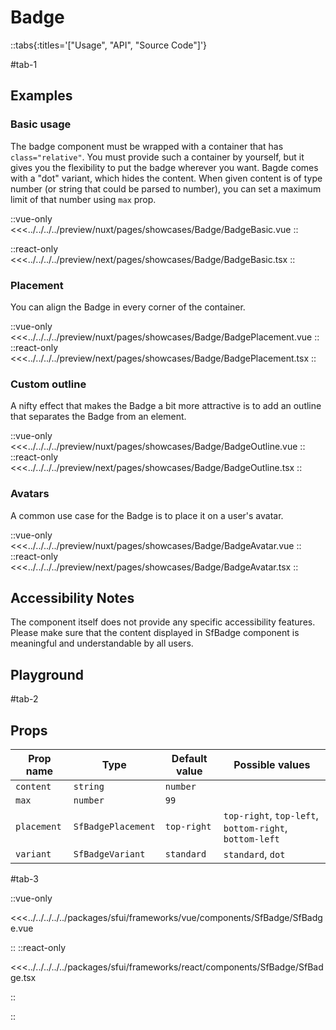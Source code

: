 # Badge

::tabs{:titles='["Usage", "API", "Source Code"]'}

#tab-1

## Examples

### Basic usage

The badge component must be wrapped with a container that has `class="relative"`. You must provide such a container by yourself, but it gives you the flexibility to put the badge wherever you want. Bagde comes with a "dot" variant, which hides the content. When given content is of type number (or string that could be parsed to number), you can set a maximum limit of that number using `max` prop.

<Showcase showcase-name="Badge/BadgeBasic">

::vue-only
<<<../../../../preview/nuxt/pages/showcases/Badge/BadgeBasic.vue
::

::react-only
<<<../../../../preview/next/pages/showcases/Badge/BadgeBasic.tsx
::
</Showcase>

### Placement

You can align the Badge in every corner of the container.

<Showcase showcase-name="Badge/BadgePlacement">

::vue-only
<<<../../../../preview/nuxt/pages/showcases/Badge/BadgePlacement.vue
::
::react-only
<<<../../../../preview/next/pages/showcases/Badge/BadgePlacement.tsx
::

</Showcase>

### Custom outline

A nifty effect that makes the Badge a bit more attractive is to add an outline that separates the Badge from an element.

<Showcase showcase-name="Badge/BadgeOutline">

::vue-only
<<<../../../../preview/nuxt/pages/showcases/Badge/BadgeOutline.vue
::
::react-only
<<<../../../../preview/next/pages/showcases/Badge/BadgeOutline.tsx
::

</Showcase>

### Avatars

A common use case for the Badge is to place it on a user's avatar.

<Showcase showcase-name="Badge/BadgeAvatar">

::vue-only
<<<../../../../preview/nuxt/pages/showcases/Badge/BadgeAvatar.vue
::
::react-only
<<<../../../../preview/next/pages/showcases/Badge/BadgeAvatar.tsx
::

</Showcase>

## Accessibility Notes

The component itself does not provide any specific accessibility features. Please make sure that the content displayed in SfBadge component is meaningful and understandable by all users.

## Playground

<Generate style="height: 380px" />

#tab-2

## Props

| Prop name   | Type               | Default value | Possible values                                        |
| ----------- | ------------------ | ------------- | ------------------------------------------------------ |
| `content`   | `string`            | `number`       |                                                        |
| `max`       | `number`           | `99`          |                                                        |
| `placement` | `SfBadgePlacement` | `top-right`   | `top-right`, `top-left`, `bottom-right`, `bottom-left` |
| `variant`   | `SfBadgeVariant`   | `standard`    | `standard`, `dot`                                      |

#tab-3

::vue-only

<<<../../../../../packages/sfui/frameworks/vue/components/SfBadge/SfBadge.vue

::
::react-only

<<<../../../../../packages/sfui/frameworks/react/components/SfBadge/SfBadge.tsx

::

::
